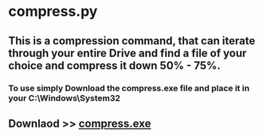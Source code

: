 # compress.py

## This is a compression command, that can iterate through your entire Drive and find a file of your choice and compress it down 50% - 75%.

### To use simply Download the compress.exe file and place it in your C:\Windows\System32

## Downlaod >> [compress.exe](https:\\C:\Users\Alan%20M.%20Turing\compress.exe)
